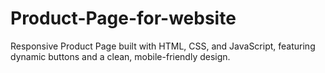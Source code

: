 # Product-Page-for-website
Responsive Product Page built with HTML, CSS, and JavaScript, featuring dynamic buttons and a clean, mobile-friendly design.
